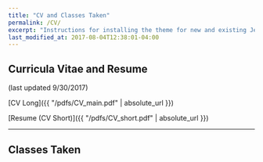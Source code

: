 ```yaml
---
title: "CV and Classes Taken"
permalink: /CV/
excerpt: "Instructions for installing the theme for new and existing Jekyll based sites."
last_modified_at: 2017-08-04T12:38:01-04:00
---
```

## Curricula Vitae and Resume 

(last updated 9/30/2017)

[CV Long]({{ "/pdfs/CV_main.pdf" | absolute_url }})

[Resume (CV Short)]({{ "/pdfs/CV_short.pdf" | absolute_url }})

---
## Classes Taken